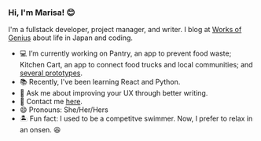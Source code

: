 ### Hi, I'm Marisa! 😊

I'm a fullstack developer, project manager, and writer. I blog at [Works of Genius](https://www.worksofgenius.org) about life in Japan and coding.

- 💻 I’m currently working on Pantry, an app to prevent food waste; Kitchen Cart, an app to connect food trucks and local communities; and [several prototypes](https://worksofgenius.org/web-development/).
- 📚 Recently, I've been learning React and Python.
- 📝 Ask me about improving your UX through better writing.
- 👋 Contact me [here](https://worksofgenius.org/contact/).
- 😄 Pronouns: She/Her/Hers
- 🏝 Fun fact: I used to be a competitve swimmer. Now, I prefer to relax in an onsen. 😆
